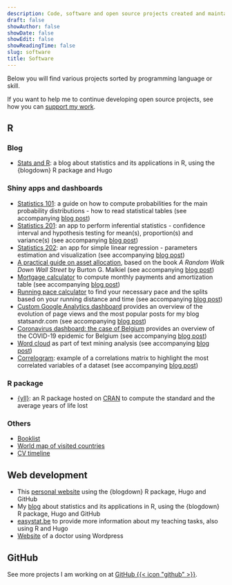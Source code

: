 ```yaml
---
description: Code, software and open source projects created and maintained by Antoine Soetewey
draft: false
showAuthor: false
showDate: false
showEdit: false
showReadingTime: false
slug: software
title: Software
---
```


Below you will find various projects sorted by programming language or skill.

If you want to help me to continue developing open source projects, see how you can [support my work](https://statsandr.com/support/).

## R

### Blog

- [Stats and R](https://statsandr.com/): a blog about statistics and its applications in R, using the {blogdown} R package and Hugo

### Shiny apps and dashboards

<ul>
    <li><a href="https://antoinesoetewey.shinyapps.io/statistics-101/">Statistics 101</a>: a guide on how to compute probabilities for the main probability distributions - how to read statistical tables (see accompanying <a href="https://statsandr.com/blog/a-guide-on-how-to-read-statistical-tables/">blog post</a>)</li>
    <li><a href="https://antoinesoetewey.shinyapps.io/statistics-201/">Statistics 201</a>: an app to perform inferential statistics - confidence interval and hypothesis testing for mean(s), proportion(s) and variance(s) (see accompanying <a href="https://statsandr.com/blog/a-shiny-app-for-inferential-statistics-by-hand/">blog post</a>)</li>
    <li><a href="https://antoinesoetewey.shinyapps.io/statistics-202/">Statistics 202</a>: an app for simple linear regression - parameters estimation and visualization (see accompanying <a href="https://statsandr.com/blog/a-shiny-app-for-simple-linear-regression-by-hand-and-in-r/">blog post</a>)</li>
    <li><a href="https://antoinesoetewey.shinyapps.io/optimal-asset-allocation/">A practical guide on asset allocation</a>, based on the book <i>A Random Walk Down Wall Street</i> by Burton G. Malkiel (see accompanying <a href="https://statsandr.com/blog/practical-guide-on-optimal-asset-allocation/">blog post</a>)</li>
    <li><a href="https://antoinesoetewey.shinyapps.io/mortgage-calculator/">Mortgage calculator</a> to compute monthly payments and amortization table (see accompanying <a href="https://statsandr.com/blog/mortgage-calculator-r-shiny/">blog post</a>)</li>
    <li><a href="https://antoinesoetewey.shinyapps.io/running-pace-calculator/">Running pace calculator</a> to find your necessary pace and the splits based on your running distance and time (see accompanying <a href="https://statsandr.com/blog/running-pace-calculator/">blog post</a>)</li>
    <li><a href="https://statsandr.com/blog/files/google-analytics-dashboard/">Custom Google Analytics dashboard</a> provides an overview of the evolution of page views and the most popular posts for my blog statsandr.com (see accompanying <a href="https://statsandr.com/blog/track-blog-performance-in-r/">blog post</a>)</li>
    <li><a href="/files/coronavirus-dashboard.html">Coronavirus dashboard: the case of Belgium</a> provides an overview of the COVID-19 epidemic for Belgium (see accompanying <a href="https://statsandr.com/blog/how-to-create-a-simple-coronavirus-dashboard-specific-to-your-country-in-r/">blog post</a>)</li>
    <li><a href="https://antoinesoetewey.shinyapps.io/word-cloud/">Word cloud</a> as part of text mining analysis (see accompanying <a href="https://statsandr.com/blog/draw-a-word-cloud-with-a-shiny-app/">blog post</a>)</li>
    <li><a href="https://antoinesoetewey.shinyapps.io/correlogram/">Correlogram</a>: example of a correlations matrix to highlight the most correlated variables of a dataset (see accompanying <a href="https://statsandr.com/blog/correlogram-in-r-how-to-highlight-the-most-correlated-variables-in-a-dataset/">blog post</a>)</li>
</ul>

### R package

- [{yll}](/files/years-of-life-lost-yll.pdf): an R package hosted on <a href="https://CRAN.R-project.org/package=yll" target="_blank" rel="noopener">CRAN</a> to compute the standard and the average years of life lost

### Others

- [Booklist](/files/booklist.html)
- [World map of visited countries](/files/visited-places.html)
- [CV timeline](/files/CV_timeline_antoinesoetewey.html)

## Web development

<ul>
  <li>This <a href="/">personal website</a> using the {blogdown} R package, Hugo and GitHub</li>
  <li>My <a href="https://statsandr.com/">blog</a> about statistics and its applications in R, using the {blogdown} R package, Hugo and GitHub</li>
  <li><a href="https://easystat.be/">easystat.be</a> to provide more information about my teaching tasks, also using R and Hugo</li>
  <li><a href="https://www.docteurelsavancaster.com/" target="_blank" rel="noopener">Website</a> of a doctor using Wordpress</li>
</ul>


## GitHub

See more projects I am working on at <a href="https://github.com/AntoineSoetewey" target="_blank" rel="noopener">GitHub {{< icon "github" >}}</a>.